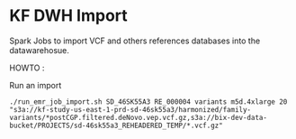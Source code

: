 KF DWH Import
=============

Spark Jobs to import VCF and others references databases into the datawarehosue.

HOWTO :

Run an import

```
./run_emr_job_import.sh SD_46SK55A3 RE_000004 variants m5d.4xlarge 20 "s3a://kf-study-us-east-1-prd-sd-46sk55a3/harmonized/family-variants/*postCGP.filtered.deNovo.vep.vcf.gz,s3a://bix-dev-data-bucket/PROJECTS/sd-46sk55a3_REHEADERED_TEMP/*.vcf.gz"
```

